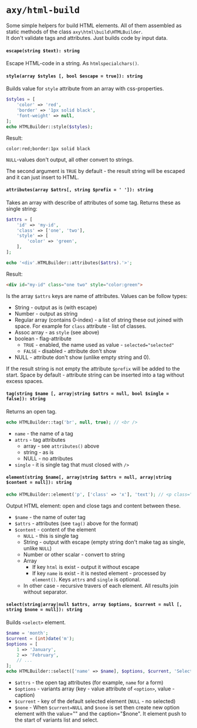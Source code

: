 # `axy/html-build`

Some simple helpers for build HTML elements.
All of them assembled as static methods of the class `axy\html\build\HTMLBuilder`.  
It don't validate tags and attributes.
Just builds code by input data.

#### `escape(string $text): string`

Escape HTML-code in a string.
As `htmlspecialchars()`.

#### `style(array $styles [, bool $escape = true]): string`

Builds value for `style` attribute from an array with css-properties.

```php
$styles = [
    'color' => 'red',
    'border' => '1px solid black',
    'font-weight' => null,
];
echo HTMLBuilder::style($styles);
```

Result:

```
color:red;border:1px solid black
```

`NULL`-values don't output, all other convert to strings.

The second argument is `TRUE` by default - the result string will be escaped and it can just insert to HTML. 

#### `attributes(array $attrs[, string $prefix = ' ']): string`

Takes an array with describe of attributes of some tag.
Returns these as single string:


```php
$attrs = [
    'id' => 'my-id',
    'class' => ['one', 'two'],
    'style' => [
        'color' => 'green',
    ],
];

echo '<div'.HTMLBuilder::attributes($attrs).'>';
```

Result:

```html
<div id="my-id" class="one two" style="color:green">
```

Is the array `$attrs` keys are name of attributes.
Values can be follow types:

* String - output as is (with escape)
* Number - output as string
* Regular array (contains 0-index) - a list of string these out joined with space. 
For example for `class` attribute - list of classes. 
* Assoc array - as `style` (see above)
* boolean - flag-attribute
    * `TRUE` - enabled, the name used as value - `selected="selected"`
    * `FALSE` - disabled - attribute don't show
* NULL - attribute don't show (unlike empty string and 0).

If the result string is not empty the attribute `$prefix` will be added to the start.
Space by default - attribute string can be inserted into a tag without excess spaces.

#### `tag(string $name [, array|string $attrs = null, bool $single = false]): string`

Returns an open tag.

```php
echo HTMLBuilder::tag('br', null, true); // <br />
```

* `name` - the name of a tag
* `attrs` - tag attributes
    * array - see `attributes()` above
    * string - as is
    * NULL - no attributes
* `single` - it is single tag that must closed with `/>`

#### `element(string $name[, array|string $attrs = null, array|string $content = null]): string`

```php
echo HTMLBuilder::element('p', ['class' => 'x'], 'text'); // <p class="x">text</p>
```

Output HTML element: open and close tags and content between these.

* `$name` - the name of outer tag
* `$attrs` - attributes (see `tag()` above for the format)
* `$content` - content of the element
    * `NULL` - this is single tag
    * String - output with escape (empty string don't make tag as single, unlike `NULL`)
    * Number or other scalar - convert to string
    * Array
        * If key `html` is exist - output it without escape
        * If key `name` is exist - it is nested element - processed by `element()`.
        Keys `attrs` and `single` is optional. 
    * In other case - recursive travers of each element. All results join without separator.

#### `select(string|array|null $attrs, array $options, $current = null [, string $none = null]): string`

Builds `<select>` element.

```php
$name = 'month';
$current = (int)date('m');
$options = [
    1 => 'January',
    2 => 'February',
    // ...
];
echo HTMLBuilder::select(['name' => $name], $options, $current, 'Select, please');
```

* `$attrs` - the open tag attributes (for example, `name` for a form)
* `$options` - variants array (key - value attribute of `<option>`, value - caption)
* `$current` - key of the default selected element (`NULL` - no selected)
* `$none` - When `$current=NULL` and `$none` is set then create new option element
with the value="" and the caption="$none". It element push to the start of variants list and select. 
